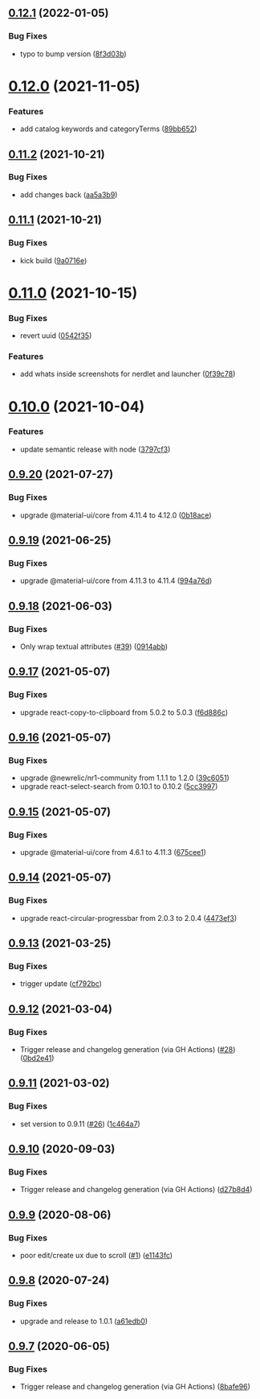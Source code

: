 ## [0.12.1](https://github.com/newrelic/nr1-metrics-aggregator/compare/v0.12.0...v0.12.1) (2022-01-05)


### Bug Fixes

* typo to bump version ([8f3d03b](https://github.com/newrelic/nr1-metrics-aggregator/commit/8f3d03be5cb59b43ae6e5e4f0928ee458a360c81))

# [0.12.0](https://github.com/newrelic/nr1-metrics-aggregator/compare/v0.11.2...v0.12.0) (2021-11-05)


### Features

* add catalog keywords and categoryTerms ([89bb652](https://github.com/newrelic/nr1-metrics-aggregator/commit/89bb6523aa40d364e0fe3c6571ef02ebfd465148))

## [0.11.2](https://github.com/newrelic/nr1-metrics-aggregator/compare/v0.11.1...v0.11.2) (2021-10-21)


### Bug Fixes

* add changes back ([aa5a3b9](https://github.com/newrelic/nr1-metrics-aggregator/commit/aa5a3b98683bf0a12302df8de34fdd24a6a3dfd6))

## [0.11.1](https://github.com/newrelic/nr1-metrics-aggregator/compare/v0.11.0...v0.11.1) (2021-10-21)


### Bug Fixes

* kick build ([9a0716e](https://github.com/newrelic/nr1-metrics-aggregator/commit/9a0716ee626a8f9f63aaef88564acbdd1582f505))

# [0.11.0](https://github.com/newrelic/nr1-metrics-aggregator/compare/v0.10.0...v0.11.0) (2021-10-15)


### Bug Fixes

* revert uuid ([0542f35](https://github.com/newrelic/nr1-metrics-aggregator/commit/0542f35ac45eec13dddc58c2a9c0c276583715db))


### Features

* add whats inside screenshots for nerdlet and launcher ([0f39c78](https://github.com/newrelic/nr1-metrics-aggregator/commit/0f39c7866d0a0e70511dc4a9690f7c570dd11068))

# [0.10.0](https://github.com/newrelic/nr1-metrics-aggregator/compare/v0.9.20...v0.10.0) (2021-10-04)


### Features

* update semantic release with node ([3797cf3](https://github.com/newrelic/nr1-metrics-aggregator/commit/3797cf30c844b8627e0e7150c5aafce64c2c389b))

## [0.9.20](https://github.com/newrelic/nr1-metrics-aggregator/compare/v0.9.19...v0.9.20) (2021-07-27)


### Bug Fixes

* upgrade @material-ui/core from 4.11.4 to 4.12.0 ([0b18ace](https://github.com/newrelic/nr1-metrics-aggregator/commit/0b18acedecdfb67d4f167a0b82d1ababf99cb246))

## [0.9.19](https://github.com/newrelic/nr1-metrics-aggregator/compare/v0.9.18...v0.9.19) (2021-06-25)


### Bug Fixes

* upgrade @material-ui/core from 4.11.3 to 4.11.4 ([994a76d](https://github.com/newrelic/nr1-metrics-aggregator/commit/994a76d1bf07ee155aa5c0faf86a58eeaff1dce3))

## [0.9.18](https://github.com/newrelic/nr1-metrics-aggregator/compare/v0.9.17...v0.9.18) (2021-06-03)


### Bug Fixes

* Only wrap textual attributes ([#39](https://github.com/newrelic/nr1-metrics-aggregator/issues/39)) ([0914abb](https://github.com/newrelic/nr1-metrics-aggregator/commit/0914abbab61543394573d0c9ce89b461a3204bb8))

## [0.9.17](https://github.com/newrelic/nr1-metrics-aggregator/compare/v0.9.16...v0.9.17) (2021-05-07)


### Bug Fixes

* upgrade react-copy-to-clipboard from 5.0.2 to 5.0.3 ([f6d886c](https://github.com/newrelic/nr1-metrics-aggregator/commit/f6d886c1d28047be8b6c58feb6ebbbc464ddc325))

## [0.9.16](https://github.com/newrelic/nr1-metrics-aggregator/compare/v0.9.15...v0.9.16) (2021-05-07)


### Bug Fixes

* upgrade @newrelic/nr1-community from 1.1.1 to 1.2.0 ([39c6051](https://github.com/newrelic/nr1-metrics-aggregator/commit/39c6051cddfd5fa32ecd133cde258b1f300a4725))
* upgrade react-select-search from 0.10.1 to 0.10.2 ([5cc3997](https://github.com/newrelic/nr1-metrics-aggregator/commit/5cc3997fbf51b53096af4fb784f38b828005f636))

## [0.9.15](https://github.com/newrelic/nr1-metrics-aggregator/compare/v0.9.14...v0.9.15) (2021-05-07)


### Bug Fixes

* upgrade @material-ui/core from 4.6.1 to 4.11.3 ([675cee1](https://github.com/newrelic/nr1-metrics-aggregator/commit/675cee163a9771a6e215fa0b13053be0a7453ceb))

## [0.9.14](https://github.com/newrelic/nr1-metrics-aggregator/compare/v0.9.13...v0.9.14) (2021-05-07)


### Bug Fixes

* upgrade react-circular-progressbar from 2.0.3 to 2.0.4 ([4473ef3](https://github.com/newrelic/nr1-metrics-aggregator/commit/4473ef35a53f4d750817d9bddfde130adb5cad80))

## [0.9.13](https://github.com/newrelic/nr1-metrics-aggregator/compare/v0.9.12...v0.9.13) (2021-03-25)


### Bug Fixes

* trigger update ([cf792bc](https://github.com/newrelic/nr1-metrics-aggregator/commit/cf792bcb7a39b36fc6641b22b035d74572a28cfa))

## [0.9.12](https://github.com/newrelic/nr1-metrics-aggregator/compare/v0.9.11...v0.9.12) (2021-03-04)


### Bug Fixes

* Trigger release and changelog generation (via GH Actions) ([#28](https://github.com/newrelic/nr1-metrics-aggregator/issues/28)) ([0bd2e41](https://github.com/newrelic/nr1-metrics-aggregator/commit/0bd2e411ad6fcbd692b11cd4490cbe8ec9711497))

## [0.9.11](https://github.com/newrelic/nr1-metrics-aggregator/compare/v0.9.10...v0.9.11) (2021-03-02)


### Bug Fixes

* set version to 0.9.11 ([#26](https://github.com/newrelic/nr1-metrics-aggregator/issues/26)) ([1c464a7](https://github.com/newrelic/nr1-metrics-aggregator/commit/1c464a7eb347bd889db02b17f2be19c10346e3b1))

## [0.9.10](https://github.com/newrelic/nr1-metrics-aggregator/compare/v0.9.9...v0.9.10) (2020-09-03)


### Bug Fixes

* Trigger release and changelog generation (via GH Actions) ([d27b8d4](https://github.com/newrelic/nr1-metrics-aggregator/commit/d27b8d41944b0e943222471037c1071f5d71c97d))

## [0.9.9](https://github.com/newrelic/nr1-metrics-aggregator/compare/v0.9.8...v0.9.9) (2020-08-06)


### Bug Fixes

* poor edit/create ux due to scroll ([#1](https://github.com/newrelic/nr1-metrics-aggregator/issues/1)) ([e1143fc](https://github.com/newrelic/nr1-metrics-aggregator/commit/e1143fcb4f7da4e8469e8092d8e3ac14dfce4836))

## [0.9.8](https://github.com/newrelic/nr1-metrics-aggregator/compare/v0.9.7...v0.9.8) (2020-07-24)


### Bug Fixes

* upgrade and release to 1.0.1 ([a61edb0](https://github.com/newrelic/nr1-metrics-aggregator/commit/a61edb0366fc0d2d610b5593459393f475f88db4))

## [0.9.7](https://github.com/newrelic/nr1-metrics-aggregator/compare/v0.9.6...v0.9.7) (2020-06-05)


### Bug Fixes

* Trigger release and changelog generation (via GH Actions) ([8bafe96](https://github.com/newrelic/nr1-metrics-aggregator/commit/8bafe962db1a5289692e0cd79b18119f4b99ad1b))

